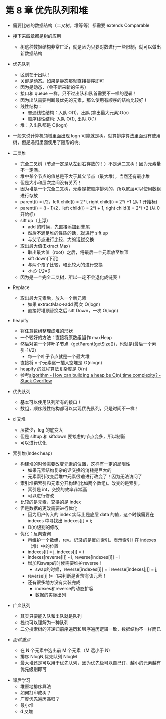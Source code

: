 # 第 8 章 优先队列和堆

- 需要比较的数据结构（二叉树，堆等等）都需要 extends Comparable
- 接下来四章都是树的应用
  - 树这种数据结构非常广泛，就是因为只要对数进行一些限制，就可以做出新数据结构
- 优先队列
  - 区别在于出队！
  - 关键是动态。如果是静态那就直接排序即可
  - 因为是动态，（会不断来新的任务）
  - 接口和 queue 一样。只不过出队和队首需要不一样的逻辑！
  - 因为出队需要判断最优先的元素，那么使用有顺序的结构比较好！
  - 线性结构：
    - 普通线性结构：入队 O(1)，出队(拿出最大元素)O(n)
    - 顺序线性结构: 入队 O(1), 出队 O(1)
  - 堆：入出队都是 O(logn)
- 一般来说计算机领域里面出现 logn 可能就是树。就算排序算法里面没有使用树，但是递归里面使用了隐形的树。
- 二叉堆

  - 完全二叉树（节点一定是从左到右存放的！）不是满二叉树！因为元素量不一定满。
  - 堆中某个节点的值总是不大于其父节点（最大堆），当然还有最小堆
  - 但是大小和层次之间没有关系！
  - 因为堆是一个完全二叉树，元素是按顺序排列的，所以底层可以使用数组进行存放
  - parent(i) = i/2，left child(i) = 2\*i, right child(i) = 2\*i +1 (从 1 开始标)
  - parent(i) = (i - 1)/2，left child(i) = 2\*i + 1, right child(i) = 2\*i +2 (从 0 开始标)
  - sift up（上浮）
    - add 的时候，先直接添加到末尾
    - 然后不满足堆的性质的话，就进行 sift up
    - 与父节点进行比较，大的话就交换
  - 取出最大值(Extract Max)
    - 取出最大值（root）之后，将最后一个元素放至堆顶
    - sift down(下沉)
    - 与两个孩子比较，和比较大的进行交换
    - _小心-1/2=0_
  - 因为是一个完全二叉树，所以一定不会退化成链表！

- Replace
  - 取出最大元素后，放入一个新元素
    - 如果 extractMax->add 两次 O(logn)
    - 直接将堆顶替换之后 sift Down，一次 O(logn)
- heapify

  - 将任意数组整理成堆的形状
  - 一个较好的方法：直接将原数组当作 maxHeap
  - 然后对第一个非叶子节点（getParent(getSize())，也就是(最后一个索引-1)/2）
    - 每一个叶子节点就是一个最大堆
  - 直接将 n 个元素逐一插入空堆是 O(nlogn)
  - heapify 的过程算法复杂度是 O(n)
  - 参考[algorithm - How can building a heap be O(n) time complexity? - Stack Overflow](https://stackoverflow.com/questions/9755721/how-can-building-a-heap-be-on-time-complexity)

- 优先队列

  - 基本可以使用队列所有的接口！
  - 数组，顺序线性结构都可以实现优先队列，只是时间不一样！

- d 叉堆

  - 层数少，log 的底变大
  - 但是 siftup 和 siftdown 要考虑的节点变多，所以制衡
  - 可以进行优化

- 索引堆(Index heap)

  - 构建堆的时候需要改变元素的位置，这样有一定的局限性
    - 如果元素结构复杂的话交换的消耗是巨大的
    - 元素索引改变后堆中元素很难进行改变了！因为无法访问了
  - 索引堆把索引和元素分开构建(比如两个数组)。改变的是索引。
    - 索引是 int，交换的效率非常高
    - 可以进行修改
  - 比较的是元素，交换的是 index
  - 但是数据的更改需要进行优化
    - 因为用户传入的 index 实际上是底层 data 的值，这个时候需要在 indexes 中寻找出 indexes[j] = i;
    - O(n)级别的修改
  - 优化：反向查询
    - 再维护一个数组，rev。记录的是反向索引。表示索引 i 在 indexes（堆）中的位置
    - indexes[i] = j, indexes[j] = i
    - indexes[reverse[i]] - i, reverse[indexes[i]] = i
    - 增加和swap的时候需要维护reverse！
      - swap的时候，reverse[indexes[i]] = i reverse[indexes[j]] = j;
    - reverse[i] != -1来判断是否含有该元素！
    - 还有很多地方没有实装完成
      - indexes和reverse的动态扩容
      - 数据的实际出列

- 广义队列

  - 其实只要能入队和出队就是队列
  - 栈也可以理解为一种队列
  - 二分搜索树的非递归前序遍历和层序遍历逻辑一致，数据结构不一样而已

- _面试重点_
  - 在 N 个元素中选出前 M 个元素（M 远小于 N)
  - 排序 NlogN,优先队列 NlogM
  - 最大堆还是可以用于优先队列，因为优先级可以自己订，越小的元素越有优先级别即可

* 课后学习
  - 堆原地排序算法
  - 如何打印成树？
  - 广度优先遍历递归？
  - 最小堆
  - d 叉堆
